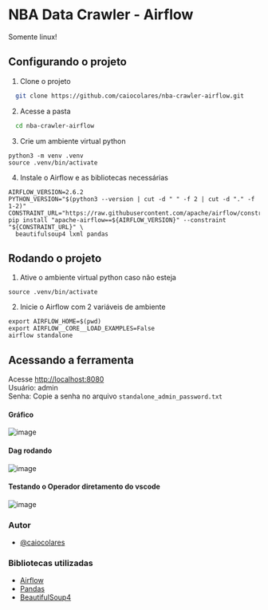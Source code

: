 # NBA Data Crawler - Airflow
Somente linux!

## Configurando o projeto

1. Clone o projeto
```bash
  git clone https://github.com/caiocolares/nba-crawler-airflow.git
```

2. Acesse a pasta
```bash
  cd nba-crawler-airflow
```

3. Crie um ambiente virtual python
```
python3 -m venv .venv
source .venv/bin/activate
```

4. Instale o Airflow e as bibliotecas necessárias
```
AIRFLOW_VERSION=2.6.2
PYTHON_VERSION="$(python3 --version | cut -d " " -f 2 | cut -d "." -f 1-2)"
CONSTRAINT_URL="https://raw.githubusercontent.com/apache/airflow/constraints-${AIRFLOW_VERSION}/constraints-${PYTHON_VERSION}.txt"
pip install "apache-airflow==${AIRFLOW_VERSION}" --constraint "${CONSTRAINT_URL}" \
  beautifulsoup4 lxml pandas
```

## Rodando o projeto

1. Ative o ambiente virtual python caso não esteja
```
source .venv/bin/activate
```

2. Inicie o Airflow com 2 variáveis de ambiente
```
export AIRFLOW_HOME=$(pwd)
export AIRFLOW__CORE__LOAD_EXAMPLES=False
airflow standalone
```

## Acessando a ferramenta

Acesse [http://localhost:8080](http://localhost:8080)<br>
Usuário: admin<br>
Senha: Copie a senha no arquivo `standalone_admin_password.txt`

#### Gráfico
![image](https://github.com/caiocolares/nba-crawler-airflow/assets/26276218/e50628a5-d4f7-4259-9754-1c5b2c5d9593)

#### Dag rodando
![image](https://github.com/caiocolares/nba-crawler-airflow/assets/26276218/6bdf4a65-c794-4735-9727-442d90a08ebd)

#### Testando o Operador diretamento do vscode
![image](https://github.com/caiocolares/nba-crawler-airflow/assets/26276218/b8bd4a52-6541-4cd1-ada0-e8eac02d8c86)

### Autor
- [@caiocolares](https://www.github.com/caiocolares)

### Bibliotecas utilizadas
- [Airflow](https://airflow.apache.org/)
- [Pandas](https://pandas.pydata.org/)
- [BeautifulSoup4](https://pypi.org/project/beautifulsoup4/)
